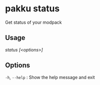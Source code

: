 # pakku status

Get status of your modpack

## Usage

<snippet id="snippet-cmd">

<var name="cmd">status</var>
<var name="params">[&lt;options&gt;] </var>
<include from="_template_cmd.md" element-id="template-cmd"/>

</snippet>

## Options

<snippet id="snippet-options-all">

`-h`, `--help`
: Show the help message and exit

</snippet>
